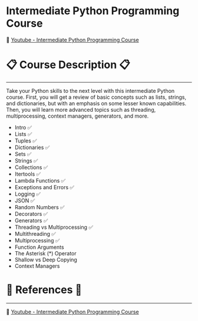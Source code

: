 # Intermediate Python Programming Course

:link: [Youtube - Intermediate Python Programming Course]([link](https://www.youtube.com/watch?v=HGOBQPFzWKo&t))

# :clipboard: Course Description :clipboard:
---

Take your Python skills to the next level with this intermediate Python course. First, you will get a review of basic concepts such as lists, strings, and dictionaries, but with an emphasis on some lesser known capabilities. Then, you will learn more advanced topics such as threading, multiprocessing, context managers, generators, and more.

* Intro :white_check_mark:
* Lists :white_check_mark:
* Tuples :white_check_mark:
* Dictionaries :white_check_mark:
* Sets :white_check_mark:
* Strings :white_check_mark:
* Collections :white_check_mark:
* Itertools :white_check_mark:
* Lambda Functions :white_check_mark:
* Exceptions and Errors :white_check_mark:
* Logging :white_check_mark:
* JSON :white_check_mark:
* Random Numbers :white_check_mark:
* Decorators :white_check_mark:
* Generators :white_check_mark:
* Threading vs Multiprocessing :white_check_mark:
* Multithreading :white_check_mark:
* Multiprocessing :white_check_mark:
* Function Arguments
* The Asterisk (*) Operator
* Shallow vs Deep Copying
* Context Managers




# :page_facing_up: References :page_facing_up:
--- 
:link: [Youtube - Intermediate Python Programming Course]([link](https://www.youtube.com/watch?v=HGOBQPFzWKo&t))

  